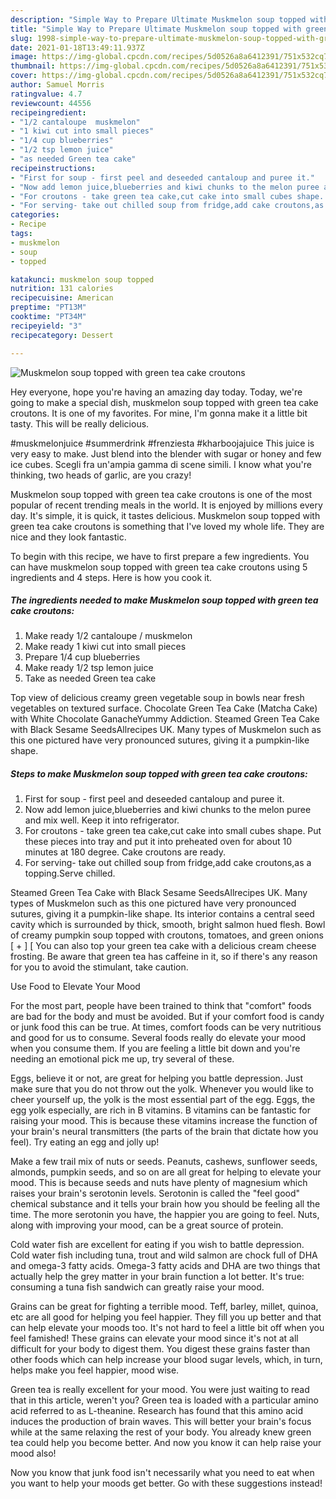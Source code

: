 ```yaml
---
description: "Simple Way to Prepare Ultimate Muskmelon soup topped with green tea cake croutons"
title: "Simple Way to Prepare Ultimate Muskmelon soup topped with green tea cake croutons"
slug: 1998-simple-way-to-prepare-ultimate-muskmelon-soup-topped-with-green-tea-cake-croutons
date: 2021-01-18T13:49:11.937Z
image: https://img-global.cpcdn.com/recipes/5d0526a8a6412391/751x532cq70/muskmelon-soup-topped-with-green-tea-cake-croutons-recipe-main-photo.jpg
thumbnail: https://img-global.cpcdn.com/recipes/5d0526a8a6412391/751x532cq70/muskmelon-soup-topped-with-green-tea-cake-croutons-recipe-main-photo.jpg
cover: https://img-global.cpcdn.com/recipes/5d0526a8a6412391/751x532cq70/muskmelon-soup-topped-with-green-tea-cake-croutons-recipe-main-photo.jpg
author: Samuel Morris
ratingvalue: 4.7
reviewcount: 44556
recipeingredient:
- "1/2 cantaloupe  muskmelon"
- "1 kiwi cut into small pieces"
- "1/4 cup blueberries"
- "1/2 tsp lemon juice"
- "as needed Green tea cake"
recipeinstructions:
- "First for soup - first peel and deseeded cantaloup and puree it."
- "Now add lemon juice,blueberries and kiwi chunks to the melon puree and mix well. Keep it into refrigerator."
- "For croutons - take green tea cake,cut cake into small cubes shape. Put these pieces into tray and put it into preheated oven for about 10 minutes at 180 degree. Cake croutons are ready."
- "For serving- take out chilled soup from fridge,add cake croutons,as a topping.Serve chilled."
categories:
- Recipe
tags:
- muskmelon
- soup
- topped

katakunci: muskmelon soup topped 
nutrition: 131 calories
recipecuisine: American
preptime: "PT13M"
cooktime: "PT34M"
recipeyield: "3"
recipecategory: Dessert

---
```



![Muskmelon soup topped with green tea cake croutons](https://img-global.cpcdn.com/recipes/5d0526a8a6412391/751x532cq70/muskmelon-soup-topped-with-green-tea-cake-croutons-recipe-main-photo.jpg)

Hey everyone, hope you're having an amazing day today. Today, we're going to make a special dish, muskmelon soup topped with green tea cake croutons. It is one of my favorites. For mine, I'm gonna make it a little bit tasty. This will be really delicious.

#muskmelonjuice #summerdrink #frenziesta #kharboojajuice This juice is very easy to make. Just blend into the blender with sugar or honey and few ice cubes. Scegli fra un&#39;ampia gamma di scene simili. I know what you&#39;re thinking, two heads of garlic, are you crazy!

Muskmelon soup topped with green tea cake croutons is one of the most popular of recent trending meals in the world. It is enjoyed by millions every day. It's simple, it is quick, it tastes delicious. Muskmelon soup topped with green tea cake croutons is something that I've loved my whole life. They are nice and they look fantastic.


To begin with this recipe, we have to first prepare a few ingredients. You can have muskmelon soup topped with green tea cake croutons using 5 ingredients and 4 steps. Here is how you cook it.

<!--inarticleads1-->

##### The ingredients needed to make Muskmelon soup topped with green tea cake croutons:

1. Make ready 1/2 cantaloupe / muskmelon
1. Make ready 1 kiwi cut into small pieces
1. Prepare 1/4 cup blueberries
1. Make ready 1/2 tsp lemon juice
1. Take as needed Green tea cake


Top view of delicious creamy green vegetable soup in bowls near fresh vegetables on textured surface. Chocolate Green Tea Cake (Matcha Cake) with White Chocolate GanacheYummy Addiction. Steamed Green Tea Cake with Black Sesame SeedsAllrecipes UK. Many types of Muskmelon such as this one pictured have very pronounced sutures, giving it a pumpkin-like shape. 

<!--inarticleads2-->

##### Steps to make Muskmelon soup topped with green tea cake croutons:

1. First for soup - first peel and deseeded cantaloup and puree it.
1. Now add lemon juice,blueberries and kiwi chunks to the melon puree and mix well. Keep it into refrigerator.
1. For croutons - take green tea cake,cut cake into small cubes shape. Put these pieces into tray and put it into preheated oven for about 10 minutes at 180 degree. Cake croutons are ready.
1. For serving- take out chilled soup from fridge,add cake croutons,as a topping.Serve chilled.


Steamed Green Tea Cake with Black Sesame SeedsAllrecipes UK. Many types of Muskmelon such as this one pictured have very pronounced sutures, giving it a pumpkin-like shape. Its interior contains a central seed cavity which is surrounded by thick, smooth, bright salmon hued flesh. Bowl of creamy pumpkin soup topped with croutons, tomatoes, and green onions [ + ] [  You can also top your green tea cake with a delicious cream cheese frosting. Be aware that green tea has caffeine in it, so if there&#39;s any reason for you to avoid the stimulant, take caution. 

Use Food to Elevate Your Mood


For the most part, people have been trained to think that "comfort" foods are bad for the body and must be avoided. But if your comfort food is candy or junk food this can be true. At times, comfort foods can be very nutritious and good for us to consume. Several foods really do elevate your mood when you consume them. If you are feeling a little bit down and you're needing an emotional pick me up, try several of these.

Eggs, believe it or not, are great for helping you battle depression. Just make sure that you do not throw out the yolk. Whenever you would like to cheer yourself up, the yolk is the most essential part of the egg. Eggs, the egg yolk especially, are rich in B vitamins. B vitamins can be fantastic for raising your mood. This is because these vitamins increase the function of your brain's neural transmitters (the parts of the brain that dictate how you feel). Try eating an egg and jolly up!

Make a few trail mix of nuts or seeds. Peanuts, cashews, sunflower seeds, almonds, pumpkin seeds, and so on are all great for helping to elevate your mood. This is because seeds and nuts have plenty of magnesium which raises your brain's serotonin levels. Serotonin is called the "feel good" chemical substance and it tells your brain how you should be feeling all the time. The more serotonin you have, the happier you are going to feel. Nuts, along with improving your mood, can be a great source of protein.

Cold water fish are excellent for eating if you wish to battle depression. Cold water fish including tuna, trout and wild salmon are chock full of DHA and omega-3 fatty acids. Omega-3 fatty acids and DHA are two things that actually help the grey matter in your brain function a lot better. It's true: consuming a tuna fish sandwich can greatly raise your mood. 

Grains can be great for fighting a terrible mood. Teff, barley, millet, quinoa, etc are all good for helping you feel happier. They fill you up better and that can help elevate your moods too. It's not hard to feel a little bit off when you feel famished! These grains can elevate your mood since it's not at all difficult for your body to digest them. You digest these grains faster than other foods which can help increase your blood sugar levels, which, in turn, helps make you feel happier, mood wise.

Green tea is really excellent for your mood. You were just waiting to read that in this article, weren't you? Green tea is loaded with a particular amino acid referred to as L-theanine. Research has found that this amino acid induces the production of brain waves. This will better your brain's focus while at the same relaxing the rest of your body. You already knew green tea could help you become better. And now you know it can help raise your mood also!

Now you know that junk food isn't necessarily what you need to eat when you want to help your moods get better. Go  with  these suggestions  instead!

